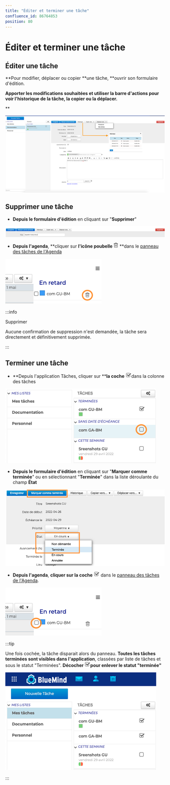 ```yaml
---
title: "Éditer et terminer une tâche"
confluence_id: 86764853
position: 80
---
```

# Éditer et terminer une tâche


## Éditer une tâche

**Pour modifier, déplacer ou copier **une tâche, **ouvrir son formulaire d'édition. 


**Apporter les modifications souhaitées et utiliser la barre d'actions pour **voir l'historique** de la tâche, la copier ou la déplacer.**


**


![](../../attachments/86764853/86764865.png)


## Supprimer une tâche

- **Depuis le formulaire d'édition** en cliquant sur "**Supprimer**"


![](../../attachments/86764853/86764859.png)


- **Depuis l'agenda**, **cliquer sur **l'icône poubelle ![](../../attachments/86764853/86764861.png)** **dans le [panneau des tâches de l'Agenda](/Guide_de_l_utilisateur/Les_tâches_4.7/Visualiser_une_tâche/)


![](../../attachments/86764853/86764858.png)


:::info

Supprimer

Aucune confirmation de suppression n'est demandée, la tâche sera directement et définitivement supprimée.

:::


## Terminer une tâche


- **Depuis l'application Tâches, cliquer sur ****la coche** ![](../../attachments/86764853/86764862.png)dans la colonne des tâches


![](../../attachments/86764853/86764857.png)


- **Depuis le formulaire d'édition** en cliquant sur "**Marquer comme terminée**" ou en sélectionnant "**Terminée**" dans la liste déroulante du champ **État**


![](../../attachments/86764853/86764860.png)


- **Depuis l'agenda**, **cliquer sur la coche** ![](../../attachments/86764853/86764862.png) dans le [panneau des tâches de l'Agenda](/Guide_de_l_utilisateur/Les_tâches_4.7/Visualiser_une_tâche/).


![](../../attachments/86764853/86764855.png)


:::tip

Une fois cochée, la tâche disparait alors du panneau. 
**Toutes les tâches terminées sont visibles dans l'application**, classées par liste de tâches et sous le statut "Terminées". **Décocher ![](../../attachments/86764853/86764862.png)pour enlever le statut "terminée"**

![](../../attachments/86764853/86764856.png)

:::

